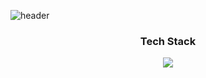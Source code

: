 ![header](https://capsule-render.vercel.app/api?type=wave&color=auto&height=300&section=header&text=welcome&fontSize=90&desc=risforest%20github&descAlign=63)

<div align="center">
  <div>
    <h3>Tech Stack</p>
    <img src="https://img.shields.io/badge/HTML-E34F26?style=flat-square&logo=HTML5&logoColor=white"/>
  </div>
</div>
